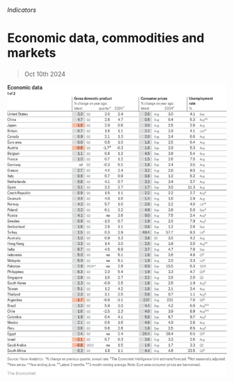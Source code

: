 ###### Indicators

# Economic data, commodities and markets 

#####  

> Oct 10th 2024 

![image](images/20241012_INT101.png) 



